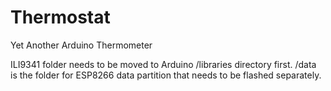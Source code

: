 # Thermostat

Yet Another Arduino Thermometer


ILI9341 folder needs to be moved to Arduino /libraries directory first.
/data is the folder for ESP8266 data partition that needs to be flashed separately.